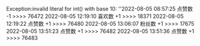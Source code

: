 Exception:invalid literal for int() with base 10: ''2022-08-05  08:57:25   点赞数 -1 >>>> 76472
2022-08-05  12:19:10   喜欢数 +1 >>>> 18371
2022-08-05  12:19:22   点赞数 +1 >>>> 76480
2022-08-05  13:06:07   粉丝数 +1 >>>> 17675
2022-08-05  13:51:23   点赞数 +1 >>>> 76482
2022-08-05  13:51:36   点赞数 +1 >>>> 76483
